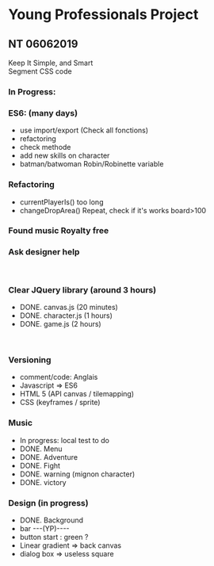 # Young Professionals Project
## NT 06062019

 Keep It Simple, and Smart <br/>
 Segment CSS code <br/>

### In Progress: 

### ES6: (many days)
- use import/export (Check all fonctions)
- refactoring
- check methode
- add new skills on character
- batman/batwoman Robin/Robinette variable

### Refactoring
- currentPlayerIs() too long
- changeDropArea() Repeat, check if it's works board>100

### Found music Royalty free

### Ask designer help
<br/>

### Clear JQuery library (around 3 hours)
- DONE. canvas.js (20 minutes) 
- DONE. character.js (1 hours) 
- DONE. game.js (2 hours) 
<br/>

### Versioning 
- comment/code: Anglais
- Javascript => ES6
- HTML 5 (API canvas / tilemapping)
- CSS (keyframes / sprite)

### Music
- In progress: local test to do
- DONE. Menu
- DONE. Adventure
- DONE. Fight
- DONE. warning (mignon character)
- DONE. victory

### Design (in progress)
- DONE. Background 
- bar ---(YP)----
- button start : green ?
- Linear gradient => back canvas
- dialog box => useless square


